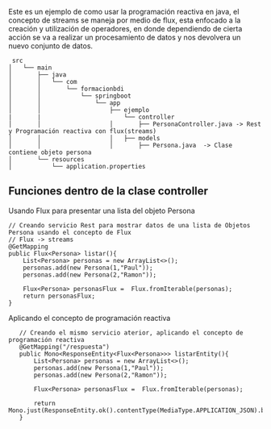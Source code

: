 Este es un ejemplo de como usar la programación reactiva en java, el concepto de streams se maneja por medio de flux, esta enfocado a la creación y utilización de operadores, en donde dependiendo de cierta acción se va a realizar un procesamiento de datos y nos devolvera un nuevo conjunto de datos.

```
 src
│   └── main
│       ├── java
│       │   └── com
│       │       └── formacionbdi
│       │           └── springboot
│       │               └── app
│       │                   ├── ejemplo
|       |                       └── controller
│       │                   │       ├── PersonaController.java -> Rest y Programación reactiva con flux(streams)
│       │                   │   ├── models
│       │                   │       ├── Persona.java  -> Clase contiene objeto persona
│       └── resources 
│           └── application.properties
```
## Funciones dentro de la clase controller
Usando Flux para presentar una lista del objeto Persona

	// Creando servicio Rest para mostrar datos de una lista de Objetos Persona usando el concepto de Flux
	// Flux -> streams
	@GetMapping
	public Flux<Persona> listar(){
		List<Persona> personas = new ArrayList<>();
		personas.add(new Persona(1,"Paul"));
		personas.add(new Persona(2,"Ramon"));
		
		Flux<Persona> personasFlux =  Flux.fromIterable(personas);
		return personasFlux;
	}

 Aplicando el concepto de programación reactiva
 ```
	// Creando el mismo servicio aterior, aplicando el concepto de programación reactiva
	@GetMapping("/respuesta")
	public Mono<ResponseEntity<Flux<Persona>>> listarEntity(){
		List<Persona> personas = new ArrayList<>();
		personas.add(new Persona(1,"Paul"));
		personas.add(new Persona(2,"Ramon"));
		
		Flux<Persona> personasFlux =  Flux.fromIterable(personas);
		
		return Mono.just(ResponseEntity.ok().contentType(MediaType.APPLICATION_JSON).body(personasFlux));
	}
```
